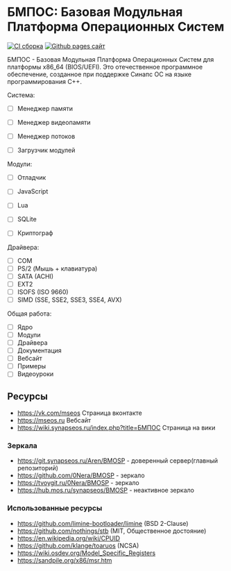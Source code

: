 # БМПОС: Базовая Модульная Платформа Операционных Систем

[![CI сборка](https://github.com/0Nera/BMOSP/actions/workflows/build.yml/badge.svg?branch=master)](https://github.com/0Nera/MSEOS/actions/workflows/build.yml)
[![Github pages сайт](https://github.com/0Nera/BMOSP/actions/workflows/pages/pages-build-deployment/badge.svg?branch=pages)](https://github.com/0Nera/MSEOS/actions/workflows/pages/pages-build-deployment)

БМПОС - Базовая Модульная Платформа Операционных Систем для платформы x86_64 (BIOS/UEFI). Это отечественное программное обеспечение, созданное при поддержке Синапс ОС на языке программирования C++.

Система:
- [ ] Менеджер памяти
- [ ] Менеджер видеопамяти
- [ ] Менеджер потоков
- [ ] Загрузчик модулей


Модули:
- [ ] Отладчик
- [ ] JavaScript
- [ ] Lua
- [ ] SQLite
- [ ] Криптограф


Драйвера:
- [ ] COM
- [ ] PS/2 (Мышь + клавиатура)
- [ ] SATA (ACHI)
- [ ] EXT2
- [ ] ISOFS (ISO 9660)
- [ ] SIMD (SSE, SSE2, SSE3, SSE4, AVX)

Общая работа:
- [ ] Ядро
- [ ] Модули
- [ ] Драйвера
- [ ] Документация
- [ ] Вебсайт
- [ ] Примеры
- [ ] Видеоуроки

## Ресурсы

- <https://vk.com/mseos> Страница вконтакте
- <https://mseos.ru> Вебсайт
- <https://wiki.synapseos.ru/index.php?title=БМПОС> Страница на вики

### Зеркала

- <https://git.synapseos.ru/Aren/BMOSP> - доверенный сервер(главный репозиторий)
- <https://github.com/0Nera/BMOSP> - зеркало
- <https://tvoygit.ru/0Nera/BMOSP> - зеркало
- <https://hub.mos.ru/synapseos/BMOSP> - неактивное зеркало

### Использованные ресурсы

- https://github.com/limine-bootloader/limine (BSD 2-Clause)
- https://github.com/nothings/stb (MIT, Общественное достояние)
- https://en.wikipedia.org/wiki/CPUID
- https://github.com/klange/toaruos (NCSA)
- https://wiki.osdev.org/Model_Specific_Registers
- https://sandpile.org/x86/msr.htm